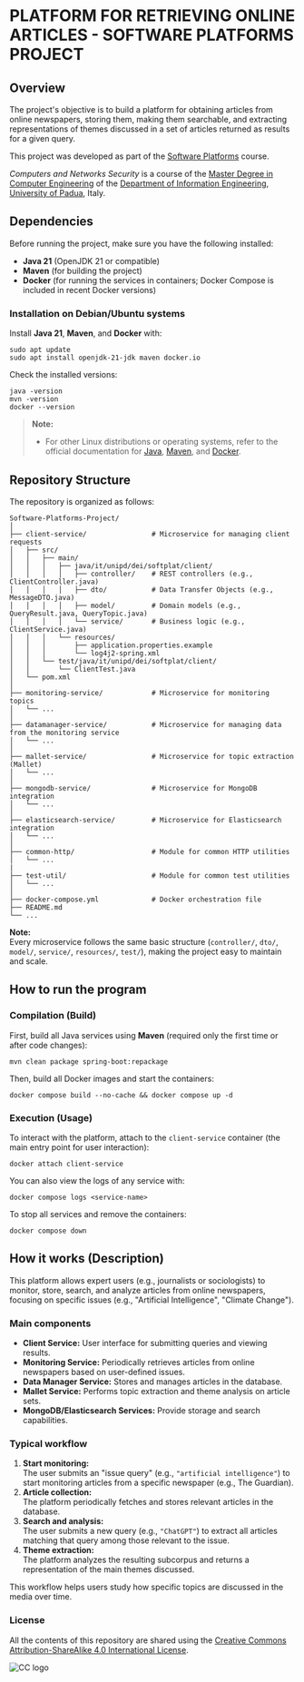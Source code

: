 # PLATFORM FOR RETRIEVING ONLINE ARTICLES - SOFTWARE PLATFORMS PROJECT #

## Overview ##
The project's objective is to build a platform for obtaining articles from online newspapers, storing them, making them searchable, and extracting representations of themes discussed in a set of articles returned as results for a given query.

This project was developed as part of the [Software Platforms](https://stem.elearning.unipd.it/course/view.php?id=8355) course.

*Computers and Networks Security* is a course of the [Master Degree in Computer Engineering](https://degrees.dei.unipd.it/master-degrees/computer-engineering/) of the  [Department of Information Engineering](https://www.dei.unipd.it/en/), [University of Padua](https://www.unipd.it/en/), Italy.

## Dependencies ##

Before running the project, make sure you have the following installed:

- **Java 21** (OpenJDK 21 or compatible)
- **Maven** (for building the project)
- **Docker** (for running the services in containers; Docker Compose is included in recent Docker versions)

### Installation on Debian/Ubuntu systems ###

Install **Java 21**, **Maven**, and **Docker** with:

```
sudo apt update
sudo apt install openjdk-21-jdk maven docker.io
```

Check the installed versions:

```
java -version
mvn -version
docker --version
```

> **Note:**  
> - For other Linux distributions or operating systems, refer to the official documentation for [Java](https://www.java.com/en/download/help/download_options.html), [Maven](https://maven.apache.org/install.html), and [Docker](https://docs.docker.com/get-docker/).


## Repository Structure ##

The repository is organized as follows:

```
Software-Platforms-Project/
│
├── client-service/                # Microservice for managing client requests
│   ├── src/
│   │   ├── main/
│   │   │   ├── java/it/unipd/dei/softplat/client/
│   │   │   │   ├── controller/    # REST controllers (e.g., ClientController.java)
│   │   │   │   ├── dto/           # Data Transfer Objects (e.g., MessageDTO.java)
│   │   │   │   ├── model/         # Domain models (e.g., QueryResult.java, QueryTopic.java)
│   │   │   │   └── service/       # Business logic (e.g., ClientService.java)
│   │   │   └── resources/
│   │   │       ├── application.properties.example
│   │   │       └── log4j2-spring.xml
│   │   └── test/java/it/unipd/dei/softplat/client/
│   │       └── ClientTest.java
│   └── pom.xml
│
├── monitoring-service/            # Microservice for monitoring topics
│   └── ...
│
├── datamanager-service/           # Microservice for managing data from the monitoring service
│   └── ...
│
├── mallet-service/                # Microservice for topic extraction (Mallet)
│   └── ...
│
├── mongodb-service/               # Microservice for MongoDB integration
│   └── ...
│
├── elasticsearch-service/         # Microservice for Elasticsearch integration
│   └── ...
│
├── common-http/                   # Module for common HTTP utilities
│   └── ...
|
├── test-util/                     # Module for common test utilities
│   └── ...
│
├── docker-compose.yml             # Docker orchestration file
├── README.md
└── ...
```

**Note:**  
Every microservice follows the same basic structure (`controller/`, `dto/`, `model/`, `service/`, `resources/`, `test/`), making the project easy to maintain and scale.

## How to run the program ##

### Compilation (Build) ###

First, build all Java services using **Maven** (required only the first time or after code changes):

```
mvn clean package spring-boot:repackage
```

Then, build all Docker images and start the containers:

```
docker compose build --no-cache && docker compose up -d
```

### Execution (Usage) ###

To interact with the platform, attach to the `client-service` container (the main entry point for user interaction):

```
docker attach client-service
```

You can also view the logs of any service with:

```
docker compose logs <service-name>
```

To stop all services and remove the containers:

```
docker compose down
```

## How it works (Description) ##

This platform allows expert users (e.g., journalists or sociologists) to monitor, store, search, and analyze articles from online newspapers, focusing on specific issues (e.g., "Artificial Intelligence", "Climate Change").

### Main components

- **Client Service:** User interface for submitting queries and viewing results.
- **Monitoring Service:** Periodically retrieves articles from online newspapers based on user-defined issues.
- **Data Manager Service:** Stores and manages articles in the database.
- **Mallet Service:** Performs topic extraction and theme analysis on article sets.
- **MongoDB/Elasticsearch Services:** Provide storage and search capabilities.

### Typical workflow

1. **Start monitoring:**  
   The user submits an "issue query" (e.g., `"artificial intelligence"`) to start monitoring articles from a specific newspaper (e.g., The Guardian).
2. **Article collection:**  
   The platform periodically fetches and stores relevant articles in the database.
3. **Search and analysis:**  
   The user submits a new query (e.g., `"ChatGPT"`) to extract all articles matching that query among those relevant to the issue.
4. **Theme extraction:**  
   The platform analyzes the resulting subcorpus and returns a representation of the main themes discussed.

This workflow helps users study how specific topics are discussed in the media over time.

### License ###

All the contents of this repository are shared using the [Creative Commons Attribution-ShareAlike 4.0 International License](http://creativecommons.org/licenses/by-sa/4.0/).

![CC logo](https://i.creativecommons.org/l/by-sa/4.0/88x31.png)